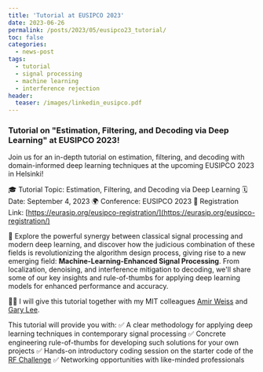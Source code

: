 ```yaml
---
title: 'Tutorial at EUSIPCO 2023'
date: 2023-06-26
permalink: /posts/2023/05/eusipco23_tutorial/
toc: false
categories:
  - news-post
tags:
  - tutorial
  - signal processing
  - machine learning
  - interference rejection
header:
  teaser: /images/linkedin_eusipco.pdf
---
```


### Tutorial on "Estimation, Filtering, and Decoding via Deep Learning" at EUSIPCO 2023!

Join us for an in-depth tutorial on estimation, filtering, and decoding with domain-informed deep learning techniques at the upcoming EUSIPCO 2023 in Helsinki!

🎓 Tutorial Topic: Estimation, Filtering, and Decoding via Deep Learning
🗓 Date: September 4, 2023
🌍 Conference: EUSIPCO 2023
🔗 Registration Link: [https://eurasip.org/eusipco-registration/](https://eurasip.org/eusipco-registration/)

🔎 Explore the powerful synergy between classical signal processing and modern deep learning, and discover how the judicious combination of these fields is revolutionizing the algorithm design process, giving rise to a new emerging field: **Machine-Learning-Enhanced Signal Processing**. From localization, denoising, and interference mitigation to decoding, we'll share some of our key insights and rule-of-thumbs for applying deep learning models for enhanced performance and accuracy.

👨‍🏫 I will give this tutorial together with my MIT colleagues [Amir Weiss](https://www.weissamir.com/) and [Gary Lee](https://www.linkedin.com/in/garyleecf/).

This tutorial will provide you with:
✅ A clear methodology for applying deep learning techniques in contemporary signal processing
✅ Concrete engineering rule-of-thumbs for developing such solutions for your own projects
✅ Hands-on introductory coding session on the starter code of the [RF Challenge](https://rfchallenge.mit.edu/)
✅ Networking opportunities with like-minded professionals
